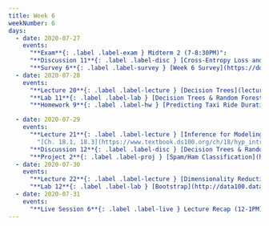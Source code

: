 ```yaml
---
title: Week 6
weekNumber: 6
days:
  - date: 2020-07-27
    events:
      "**Exam**{: .label .label-exam } Midterm 2 (7-8:30PM)":
      "**Discussion 11**{: .label .label-disc } [Cross-Entropy Loss and Classification](https://drive.google.com/file/d/1qQlYKVrB-mfSTui2lWdZ0Vnpil__vt_z/view) ([video](https://www.youtube.com/playlist?list=PLQCcNQgUcDfoJq_L7AXTNQJEtbhPfwa_U)) ([solutions](https://drive.google.com/file/d/1aKdObFfmEhbUdiVKHn__kLTqAn_s4l3j/view))":
      "**Survey 6**{: .label .label-survey } [Week 6 Survey](https://docs.google.com/forms/d/e/1FAIpQLSdRq1enJh2MOQV1LBvtCPigKY5gp17M0mVWPj8hF2TzZ6_y_A/viewform) (due Jul. 31)":
  - date: 2020-07-28
    events:
      "**Lecture 20**{: .label .label-lecture } [Decision Trees](lecture/lec20)":
      "**Lab 11**{: .label .label-lab } [Decision Trees & Random Forests](http://data100.datahub.berkeley.edu/hub/user-redirect/git-sync?repo=https://github.com/DS-100/su20&subPath=lab/lab11/) (due Jul. 30)":
      "**Homework 9**{: .label .label-hw } [Predicting Taxi Ride Durations](http://data100.datahub.berkeley.edu/hub/user-redirect/git-sync?repo=https://github.com/DS-100/su20&subPath=hw/hw9/) (due Aug. 9)":

  - date: 2020-07-29
    events:
      "**Lecture 21**{: .label .label-lecture } [Inference for Modeling](lecture/lec21)":
        "[Ch. 18.1, 18.3](https://www.textbook.ds100.org/ch/18/hyp_intro.html)"
      "**Discussion 12**{: .label .label-disc } [Decision Trees & Random Forests](https://drive.google.com/file/d/1vJlZ2wFKpvOM5mQ27MIpGJRX1DiRHyIJ/view?usp=sharing) ([video](https://www.youtube.com/playlist?list=PLQCcNQgUcDfqIhbpw2zN7AkiiC3i4UF-V))([solution](https://drive.google.com/file/d/1LXjNgDEJ3ss0pARJfWQhB6h0lrHYQEhb/view?usp=sharing))":
      "**Project 2**{: .label .label-proj } [Spam/Ham Classification](http://data100.datahub.berkeley.edu/hub/user-redirect/git-sync?repo=https://github.com/DS-100/su20&subPath=proj/proj2/) (due Aug. 5)":
  - date: 2020-07-30
    events:
      "**Lecture 22**{: .label .label-lecture } [Dimensionality Reduction](lecture/lec22)":
      "**Lab 12**{: .label .label-lab } [Bootstrap](http://data100.datahub.berkeley.edu/hub/user-redirect/git-sync?repo=https://github.com/DS-100/su20&subPath=lab/lab12/) (due Jul. 31)":
  - date: 2020-07-31
    events:
      "**Live Session 6**{: .label .label-live } Lecture Recap (12-1PM)":
---
```

